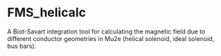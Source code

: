 # FMS_helicalc
A Biot-Savart integration tool for calculating the magnetic field due to different conductor geometries in Mu2e (helical solenoid, ideal solenoid, bus bars).
